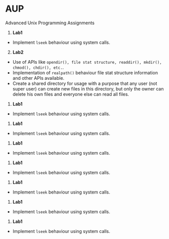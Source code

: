 # AUP
Advanced Unix Programming Assignments


 1. **Lab1**
   - Implement `lseek` behaviour using system calls.
 
 2. **Lab2**
   - Use of APIs like `opendir(), file stat structure, readdir(), mkdir(), chmod(), chdir(), etc.`. 
   - Implementation of  `realpath()` behaviour file stat structure information and other APIs available.
   - Create a shared directory for usage with a purpose that any user (not super user) can create new files in this directory, but only the owner can delete his own files and everyone else can read all files.
 
 1. **Lab1**
   - Implement `lseek` behaviour using system calls.
 
 1. **Lab1**
   - Implement `lseek` behaviour using system calls.
 
 1. **Lab1**
   - Implement `lseek` behaviour using system calls.
 
 1. **Lab1**
   - Implement `lseek` behaviour using system calls.
 
 1. **Lab1**
   - Implement `lseek` behaviour using system calls.
 
 1. **Lab1**
   - Implement `lseek` behaviour using system calls.
 1. **Lab1**
   - Implement `lseek` behaviour using system calls.
 
